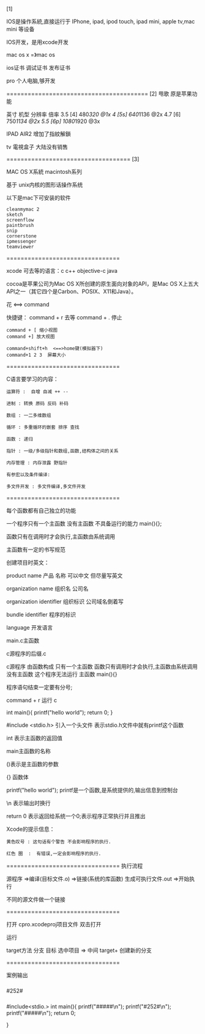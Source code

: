 [1]

IOS是操作系統,直接运行于 IPhone, ipad, ipod touch,  ipad mini, apple tv,mac mini 等设备

IOS开发，是用xcode开发 

mac os x  =》mac os

ios证书 调试证书 发布证书

pro 个人电脑,够开发

========================================
[2]
甩歌 原是苹果功能 

英寸   机型    分辨率      倍率
3.5    [4]     480*320     @1x
4      [5s]    640*1136    @2x
4.7    [6]     750*1134    @2x
5.5    [6p]    1080*1920   @3x


IPAD AIR2 增加了指紋解鎖

tv 電視盒子 大陆没有销售

===================================
[3]

MAC OS X系統  macintosh系列

基于 unix内核的图形话操作系统

以下是mac下可安装的软件

	cleanmymac 2
	sketch
	screenflow
	paintbrush
	snip
	cornerstone
	ipmessenger
	teamviewer

================================


xcode 可去等的语言：c c++ objective-c  java

cocoa是苹果公司为Mac OS X所创建的原生面向对象的API，是Mac OS X上五大API之一（其它四个是Carbon、POSIX、X11和Java）。



花 <==> command


快捷键：
	command + r 去等
	command + . 停止

	command + [ 缩小视图
	command +] 放大视图

	command+shift+h  <==>home键(模拟器下)
	command+1 2 3  屏幕大小
================================

C语言要学习的内容：

	运算符 :  自增 自减 ++ --

	进制 : 转换 原码 反码 补码

	数组 : 一二多维数组

	循环 : 多重循环的嵌套 排序 查找

	函数 : 递归 

	指针 : 一级/多级指针和数组,函数,结构体之间的关系

	内存管理 : 内存泄露 野指针

	有参宏以及条件编译:

	多文件开发 : 多文件编译,多文件开发

================================

每个函数都有自己独立的功能

一个程序只有一个主函数  没有主函数 不具备运行的能力 main(){};

函数只有在调用时才会执行,主函数由系统调用 

主函数有一定的书写规范


创建项目时英文：

product name  产品 名称  可以中文 但尽量写英文 

organization name 组织名 公司名

organization identifler 组织标识 公司域名倒着写

bundle identifler 程序的标识  

language 开发语言




main.c主函数

c源程序的后缀.c

c源程序 由函数构成 只有一个主函数  函数只有调用时才会执行,主函数由系统调用 没有主函数 这个程序无法运行  主函数 main(){}

程序语句结束一定要有分号;

command + r 运行 c 

int main(){
	printf("hello world");
	return 0;
}

#include <stdio.h> 引入一个头文件 表示stdio.h文件中就有printf这个函数


int 表示主函数的返回值

main主函数的名称

()表示是主函数的参数 

{} 函数体

printf("hello world"); printf是一个函数,是系统提供的,输出信息到控制台

\n 表示输出时换行

return 0 表示返回给系统一个0;表示程序正常执行并且推出

Xcode的提示信息：

	黄色叹号 : 这句话有个警告 不会影响程序的执行.

	红色 圈  :  有错误,一定会影响程序的执行.


================================
执行流程

源程序 =>编译(目标文件.o) =>链接(系统的库函数) 生成可执行文件.out  =>开始执行

不同的源文件做一个链接

================================

打开 cpro.xcodeproj项目文件 双击打开  

运行

target方法 分支 目标
选中项目 => 中间 target+ 创建新的分支

================================

案例输出
#####
#252#
#####

#include<stdio.>
int main(){
	printf("#####\n");
	printf("#252#\n");
	printf("#####\n");
	return 0;
	
}